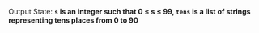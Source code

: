 Output State: **`s` is an integer such that 0 ≤ s ≤ 99, `tens` is a list of strings representing tens places from 0 to 90**